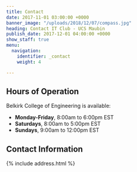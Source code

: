 ```yaml
---
title: Contact
date: 2017-11-01 03:00:00 +0000
banner_image: "/uploads/2018/12/07/compass.jpg"
heading: Contact IT Club - UCS Maubin
publish_date: 2017-12-01 04:00:00 +0000
show_staff: true
menu:
  navigation:
    identifier: _contact
    weight: 4

---
```

## Hours of Operation
Belkirk College of Engineering is available:

- **Monday-Friday**, 8:00am to 6:00pm EST
- **Saturdays**, 8:00am to 5:00pm EST
- **Sundays**, 9:00am to 12:00pm EST

## Contact Information
{% include address.html %}